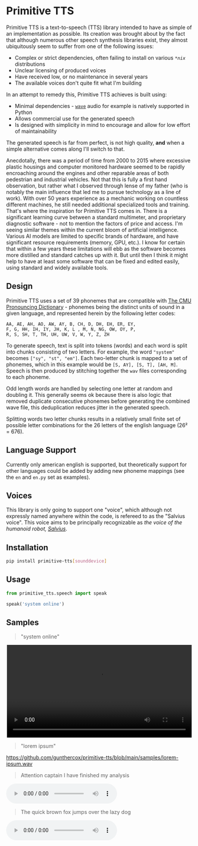# Primitive TTS

Primitive TTS is a text-to-speech (TTS) library intended to have as simple of an implementation as possible. Its creation was brought about by the fact that although numerous other speech synthesis libraries exist, they almost ubiquitously seem to suffer from one of the following issues:

* Complex or strict dependencies, often failing to install on various _`*nix`_ distributions
* Unclear licensing of produced voices
* Have received low, or no maintenance in several years
* The available voices don't quite fit what I'm building

In an attempt to remedy this, Primitive TTS achieves is built using:

* Minimal dependencies - [`wave`](https://docs.python.org/3/library/wave.html) audio for example is natively supported in Python
* Allows commercial use for the generated speech
* Is designed with simplicity in mind to encourage and allow for low effort of maintainability

The generated speech is far from perfect, is not high quality, **and** when a simple alternative comes along I'll switch to that.

Anecdotally, there was a period of time from 2000 to 2015 where excessive plastic housings and computer monitored hardware seemed to be rapidly encroaching around the engines and other reparable areas of both pedestrian and industrial vehicles. Not that this is fully a first hand observation, but rather what I observed through lense of my father (who is notably the main influence that led me to pursue technology as a line of work). With over 50 years experience as a mechanic working on countless different machines, he still needed additional specialized tools and training. That's where the inspiration for Primitive TTS comes in. There is a significant learning curve between a standard multimeter, and proprietary diagnostic software - not to mention the factors of price and access. I'm seeing similar themes within the current bloom of artificial intelligence. Various AI models are limited to specific brands of hardware, and have significant resource requirements (memory, GPU, etc.). I know for certain that within a few years these limitations will ebb as the software becomes more distilled and standard catches up with it. But until then I think it might help to have at least some software that can be fixed and edited easily, using standard and widely available tools.

## Design

Primitive TTS uses a set of 39 phonemes that are compatible with [The CMU Pronouncing Dictionary](http://www.speech.cs.cmu.edu/cgi-bin/cmudict) - phonemes being the distinct units of sound in a given language, and represented herein by the following letter codes:

```
AA, AE, AH, AO, AW, AY, B, CH, D, DH, EH, ER, EY,
F, G, HH, IH, IY, JH, K, L , M, N, NG, OW, OY, P,
R, S, SH, T, TH, UH, UW, V, W, Y, Z, ZH
```

To generate speech, text is split into tokens (words) and each word is split into chunks consisting of two letters. For example, the word `"system"` becomes `["sy", "st", "em"]`. Each two-letter chunk is mapped to a set of phonemes, which in this example would be `[S, AY], [S, T], [AH, M]`. Speech is then produced by stitching together the `wav` files corresponding to each phoneme.

Odd length words are handled by selecting one letter at random and doubling it. This generally seems ok because there is also logic that removed duplicate consecutive phonemes before generating the combined wave file, this deduplication reduces jitter in the generated speech.

Splitting words two letter chunks results in a relatively small finite set of possible letter combinations for the 26 letters of the english language (26² = 676).

## Language Support

Currently only american english is supported, but theoretically support for other languages could be added by adding new phoneme mappings (see the `en` and `en.py` set as examples).

## Voices

This library is only going to support one "voice", which although not expressly named anywhere within the code, is refereed to as the "Salvius voice". This voice aims to be principally recognizable as _the voice of the humanoid robot, [Salvius](https://salvius.org)_.

## Installation

```bash
pip install primitive-tts[sounddevice]
```

## Usage

```python
from primitive_tts.speech import speak

speak('system online')
```

## Samples

> "system online"

<p align="center">
  <video src="samples/system-online.mp4" width="500px"></video>
</p>

> "lorem ipsum"

https://github.com/gunthercox/primitive-tts/blob/main/samples/lorem-ipsum.wav

> Attention captain I have finished my analysis

<audio controls>
  <source src="./samples/attention-captain-I-have-finished-my-analysis.wav" type="audio/wav">
  Audio sample cannot be rendered.
</audio>

> The quick brown fox jumps over the lazy dog

<audio controls>
  <source src="./samples/the-quick-brown-fox-jumps-over-the-lazy-dog.wav" type="audio/wav">
  Audio sample cannot be rendered.
</audio>


